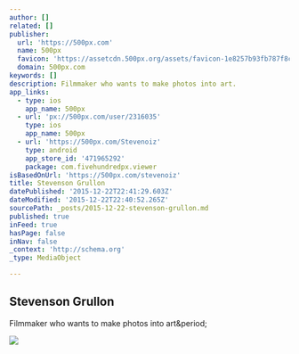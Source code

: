 ```yaml
---
author: []
related: []
publisher:
  url: 'https://500px.com'
  name: 500px
  favicon: 'https://assetcdn.500px.org/assets/favicon-1e8257b93fb787f8ceb66b5522ee853c.ico'
  domain: 500px.com
keywords: []
description: Filmmaker who wants to make photos into art.
app_links:
  - type: ios
    app_name: 500px
  - url: 'px://500px.com/user/2316035'
    type: ios
    app_name: 500px
  - url: 'https://500px.com/Stevenoiz'
    type: android
    app_store_id: '471965292'
    package: com.fivehundredpx.viewer
isBasedOnUrl: 'https://500px.com/stevenoiz'
title: Stevenson Grullon
datePublished: '2015-12-22T22:41:29.603Z'
dateModified: '2015-12-22T22:40:52.265Z'
sourcePath: _posts/2015-12-22-stevenson-grullon.md
published: true
inFeed: true
hasPage: false
inNav: false
_context: 'http://schema.org'
_type: MediaObject

---
```

<article style=""><h1>Stevenson Grullon</h1><p>Filmmaker who wants to make photos into art&amp;period;</p><img src="https://drscdn.500px.org/photo/130964325/m%3D1170/f5030ca0b9a34669cb3cfdb3d12b6902" /></article>